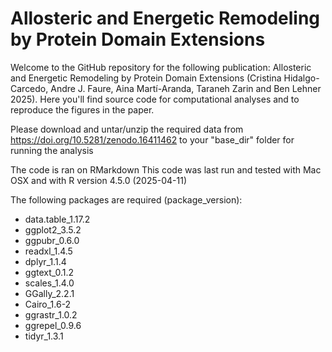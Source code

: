 # Allosteric and Energetic Remodeling by Protein Domain Extensions
Welcome to the GitHub repository for the following publication: Allosteric and Energetic Remodeling by Protein Domain Extensions (Cristina Hidalgo-Carcedo, Andre J. Faure, Aina Martí-Aranda, Taraneh Zarin and Ben Lehner 2025).
Here you'll find source code for computational analyses and to reproduce the figures in the paper.

Please download and untar/unzip the required data from https://doi.org/10.5281/zenodo.16411462 to your "base_dir" folder for running the analysis

The code is ran on RMarkdown
This code was last run and  tested with Mac OSX and with R version 4.5.0 (2025-04-11)

The following packages are required (package_version):
- data.table_1.17.2
- ggplot2_3.5.2
- ggpubr_0.6.0
- readxl_1.4.5
- dplyr_1.1.4 
- ggtext_0.1.2
- scales_1.4.0
- GGally_2.2.1
- Cairo_1.6-2
- ggrastr_1.0.2
- ggrepel_0.9.6
- tidyr_1.3.1
